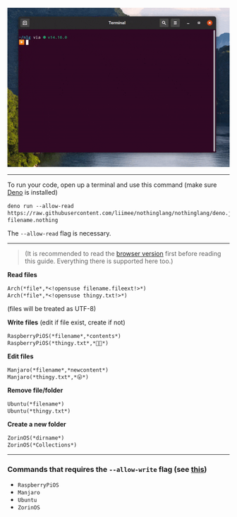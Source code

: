 ![Preview](dno.gif)  

___
To run your code, open up a terminal and use this command (make sure [Deno](https://deno.land) is installed)
```shell
deno run --allow-read https://raw.githubusercontent.com/liimee/nothinglang/nothinglang/deno.js filename.nothing
```
The `--allow-read` flag is necessary.  

___
> (It is recommended to read the [browser version](https://github.com/liimee/nothinglang/blob/nothinglang/guide.md) first before reading this guide. Everything there is supported here too.)  

**Read files**
```
Arch(*file*,*<!opensuse filename.fileext!>*)
Arch(*file*,*<!opensuse thingy.txt!>*)
```
(files will be treated as UTF-8)  

**Write files** (edit if file exist, create if not)
```
RaspberryPiOS(*filename*,*contents*)
RaspberryPiOS(*thingy.txt*,*🐧🦕*)
```
**Edit files**
```
Manjaro(*filename*,*newcontent*)
Manjaro(*thingy.txt*,*😛*)
```
**Remove file/folder**
```
Ubuntu(*filename*)
Ubuntu(*thingy.txt*)
```
**Create a new folder**
```
ZorinOS(*dirname*)
ZorinOS(*Collections*)
```

___
### Commands that requires the `--allow-write` flag (see [this](https://deno.land/manual/getting_started/permissions#permissions-list))
- `RaspberryPiOS`
- `Manjaro`
- `Ubuntu`
- `ZorinOS`
